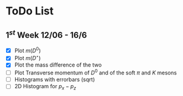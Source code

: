 # ToDo List

## $1^{st}$ Week 12/06 - 16/6
- [x] Plot $m(D^0)$
- [x] Plot $m(D^\star)$
- [x] Plot the mass difference of the two
- [ ] Plot Transverse momentum of $D^0$ and of the soft $\pi$ and $K$ mesons
- [ ] Histograms with errorbars (sqrt)
- [ ] 2D Histogram for $p_x - p_z$
